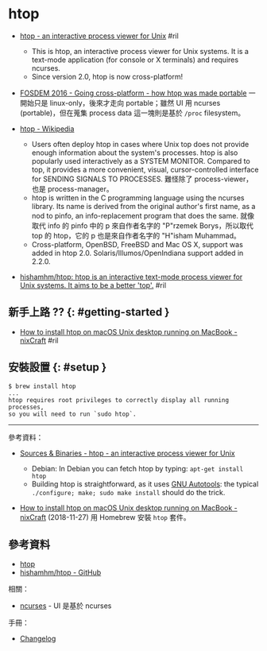 # htop

  - [htop \- an interactive process viewer for Unix](https://hisham.hm/htop/) #ril
      - This is htop, an interactive process viewer for Unix systems. It is a text-mode application (for console or X terminals) and requires ncurses.
      - Since version 2.0, htop is now cross-platform!

  - [FOSDEM 2016 \- Going cross\-platform \- how htop was made portable](https://archive.fosdem.org/2016/schedule/event/htop/) 一開始只是 linux-only，後來才走向 portable；雖然 UI 用 ncurses (portable)，但在蒐集 process data 這一塊則是基於 `/proc` filesystem。

  - [htop \- Wikipedia](https://en.wikipedia.org/wiki/Htop)
      - Users often deploy htop in cases where Unix top does not provide enough information about the system's processes. htop is also popularly used interactively as a SYSTEM MONITOR. Compared to top, it provides a more convenient, visual, cursor-controlled interface for SENDING SIGNALS TO PROCESSES. 難怪除了 process-viewer，也是 process-manager。
      - htop is written in the C programming language using the ncurses library. Its name is derived from the original author's first name, as a nod to pinfo, an info-replacement program that does the same. 就像取代 info 的 pinfo 中的 p 來自作者名字的 "P"rzemek Borys，所以取代 top 的 htop，它的 p 也是來自作者名字的 "H"isham Muhammad。
      - Cross-platform, OpenBSD, FreeBSD and Mac OS X, support was added in htop 2.0. Solaris/Illumos/OpenIndiana support added in 2.2.0.

  - [hishamhm/htop: htop is an interactive text\-mode process viewer for Unix systems\. It aims to be a better 'top'\.](https://github.com/hishamhm/htop) #ril

## 新手上路 ?? {: #getting-started }

  - [How to install htop on macOS Unix desktop running on MacBook \- nixCraft](https://www.cyberciti.biz/faq/install-htop-on-macos-unix-desktop-running-macbook-pro/) #ril

## 安裝設置 {: #setup }

```
$ brew install htop
...
htop requires root privileges to correctly display all running processes,
so you will need to run `sudo htop`.
```

---

參考資料：

  - [Sources & Binaries - htop \- an interactive process viewer for Unix](https://hisham.hm/htop/index.php?page=downloads#sources)
      - Debian: In Debian you can fetch htop by typing: `apt-get install htop`
      - Building htop is straightforward, as it uses [GNU Autotools](https://en.wikipedia.org/wiki/GNU_Build_System): the typical `./configure; make; sudo make install` should do the trick.

  - [How to install htop on macOS Unix desktop running on MacBook \- nixCraft](https://www.cyberciti.biz/faq/install-htop-on-macos-unix-desktop-running-macbook-pro/) (2018-11-27) 用 Homebrew 安裝 `htop` 套件。

## 參考資料

  - [htop](https://hisham.hm/htop/)
  - [hishamhm/htop - GitHub](https://github.com/hishamhm/htop)

相關：

  - [ncurses](ncurses.md) - UI 是基於 ncurses

手冊：

  - [Changelog](http://hisham.hm/htop/index.php?page=downloads)
